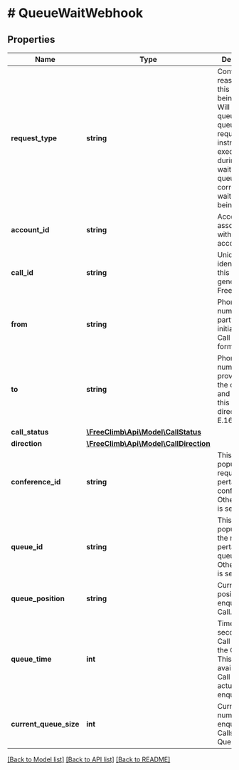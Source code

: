 # # QueueWaitWebhook

## Properties

Name | Type | Description | Notes
------------ | ------------- | ------------- | -------------
**request_type** | **string** | Context or reason why this request is being made. Will be queueWait - A queued call is requesting instructions to execute during the wait in the queue and the corresponding waitUrl is being invoked. | [optional]
**account_id** | **string** | Account ID associated with your account. | [optional]
**call_id** | **string** | Unique identifier for this Call, generated by FreeClimb | [optional]
**from** | **string** | Phone number of the party that initiated the Call (in E.164 format). | [optional]
**to** | **string** | Phone number provisioned to the customer and to which this Call is directed (in E.164 format). | [optional]
**call_status** | [**\FreeClimb\Api\Model\CallStatus**](CallStatus.md) |  | [optional]
**direction** | [**\FreeClimb\Api\Model\CallDirection**](CallDirection.md) |  | [optional]
**conference_id** | **string** | This is only populated if request pertains to a conference. Otherwise, it is set to null. | [optional]
**queue_id** | **string** | This is only populated if the request pertains to a queue. Otherwise, it is set to null. | [optional]
**queue_position** | **string** | Current queue position of the enqueued Call. | [optional]
**queue_time** | **int** | Time (in seconds) the Call spent in the Queue. This is only available if the Call was actually enqueued. | [optional]
**current_queue_size** | **int** | Current number of enqueued Calls in this Queue. | [optional]

[[Back to Model list]](../../README.md#models) [[Back to API list]](../../README.md#endpoints) [[Back to README]](../../README.md)
